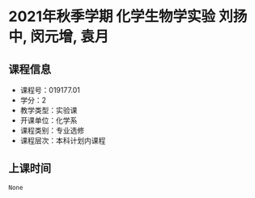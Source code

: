 # 2021年秋季学期 化学生物学实验 刘扬中, 闵元增, 袁月






## 课程信息

- 课程号：019177.01
- 学分：2
- 教学类型：实验课
- 开课单位：化学系
- 课程类别：专业选修
- 课程层次：本科计划内课程

## 上课时间

```
None
```


